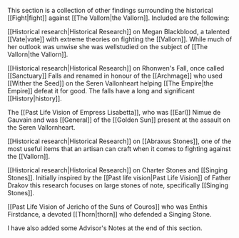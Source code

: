 This section is a collection of other findings surrounding the historical [[Fight|fight]] against [[The Vallorn|the Vallorn]]. Included are the following:

[[Historical research|Historical Research]] on Megan Blackblood, a talented [[Vate|vate]] with extreme theories on fighting the [[Vallorn]]. While much of her outlook was unwise she was wellstudied on the subject of [[The Vallorn|the Vallorn]].

[[Historical research|Historical Research]] on Rhonwen's Fall, once called [[Sanctuary]] Falls and renamed in honour of the [[Archmage]] who used [[Wither the Seed]] on the Seren Vallonheart helping [[The Empire|the Empire]] defeat it for good. The falls have a long and significant [[History|history]].

The [[Past Life Vision of Empress Lisabetta]], who was [[Earl]] Nimue de Gauvain and was [[General]] of the [[Golden Sun]] present at the assault on the Seren Vallornheart.

[[Historical research|Historical Research]] on [[Abraxus Stones]], one of the most useful items that an artisan can craft when it comes to fighting against the [[Vallorn]].

[[Historical research|Historical Research]] on Charter Stones and [[Singing Stones]]. Initially inspired by the [[Past life vision|Past Life Vision]] of Father Drakov this research focuses on large stones of note, specifically [[Singing Stones]].

[[Past Life Vision of Jericho of the Suns of Couros]] who was Enthis Firstdance, a devoted [[Thorn|thorn]] who defended a Singing Stone.

I have also added some Advisor's Notes at the end of this section.